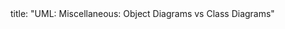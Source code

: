 <frontmatter>
title: "UML: Miscellaneous: Object Diagrams vs Class Diagrams"
</frontmatter>

<include src="index-body.md" boilerplate />
